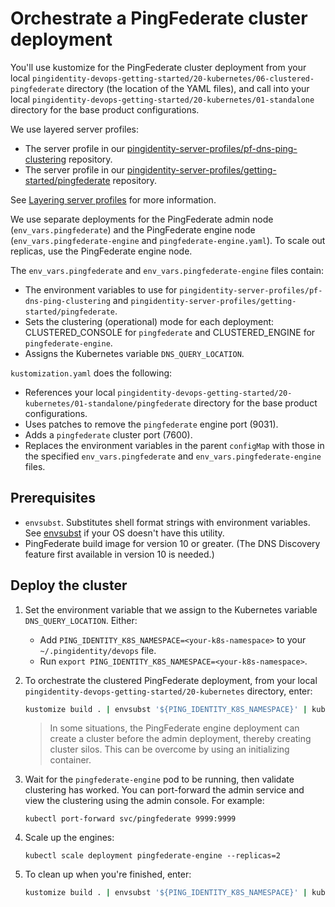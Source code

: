 # Orchestrate a PingFederate cluster deployment

You'll use kustomize for the PingFederate cluster deployment from your local `pingidentity-devops-getting-started/20-kubernetes/06-clustered-pingfederate` directory (the location of the YAML files), and call into your local `pingidentity-devops-getting-started/20-kubernetes/01-standalone` directory for the base product configurations. 

We use layered server profiles: 

* The server profile in our [pingidentity-server-profiles/pf-dns-ping-clustering](../../pingidentity-server-profiles/pf-dns-ping-clustering) repository.
* The server profile in our [pingidentity-server-profiles/getting-started/pingfederate](../../pingidentity-server-profiles/getting-started/pingfederate) repository.

See [Layering server profiles](docs/profilesLayered.md) for more information.

We use separate deployments for the PingFederate admin node (`env_vars.pingfederate`) and the PingFederate engine node (`env_vars.pingfederate-engine` and `pingfederate-engine.yaml`). To scale out replicas, use the PingFederate engine node.

The `env_vars.pingfederate` and `env_vars.pingfederate-engine` files contain:

* The environment variables to use for `pingidentity-server-profiles/pf-dns-ping-clustering` and `pingidentity-server-profiles/getting-started/pingfederate`.
* Sets the clustering (operational) mode for each deployment: CLUSTERED_CONSOLE for `pingfederate` and CLUSTERED_ENGINE for `pingfederate-engine`. 
* Assigns the Kubernetes variable `DNS_QUERY_LOCATION`. 

`kustomization.yaml` does the following:

* References your local `pingidentity-devops-getting-started/20-kubernetes/01-standalone/pingfederate` directory for the base product configurations.
* Uses patches to remove the `pingfederate` engine port (9031). 
* Adds a `pingfederate` cluster port (7600).
* Replaces the environment variables in the parent `configMap` with those in the specified `env_vars.pingfederate` and `env_vars.pingfederate-engine` files.

## Prerequisites

* `envsubst`. Substitutes shell format strings with environment variables. See [envsubst](https://command-not-found.com/envsubst) if your OS doesn't have this utility.
* PingFederate build image for version 10 or greater. (The DNS Discovery feature first available in version 10 is needed.)

## Deploy the cluster

1. Set the environment variable that we assign to the Kubernetes variable `DNS_QUERY_LOCATION`. Either:

   * Add `PING_IDENTITY_K8S_NAMESPACE=<your-k8s-namespace>` to your `~/.pingidentity/devops` file.
   * Run `export PING_IDENTITY_K8S_NAMESPACE=<your-k8s-namespace>`.

2. To orchestrate the clustered PingFederate deployment, from your local `pingidentity-devops-getting-started/20-kubernetes` directory, enter:

   ```bash
   kustomize build . | envsubst '${PING_IDENTITY_K8S_NAMESPACE}' | kubectl apply -f -
   ```

   > In some situations, the PingFederate engine deployment can create a cluster before the admin deployment, thereby creating cluster silos. This can be overcome by using an initializing container.

3. Wait for the `pingfederate-engine` pod to be running, then validate clustering has worked. You can port-forward the admin service and view the clustering using the admin console. For example: 

   ```
   kubectl port-forward svc/pingfederate 9999:9999
   ```

4. Scale up the engines: 

   ```
   kubectl scale deployment pingfederate-engine --replicas=2
   ```

5. To clean up when you're finished, enter: 

   ```bash
   kustomize build . | envsubst '${PING_IDENTITY_K8S_NAMESPACE}' | kubectl delete -f -
   ```

